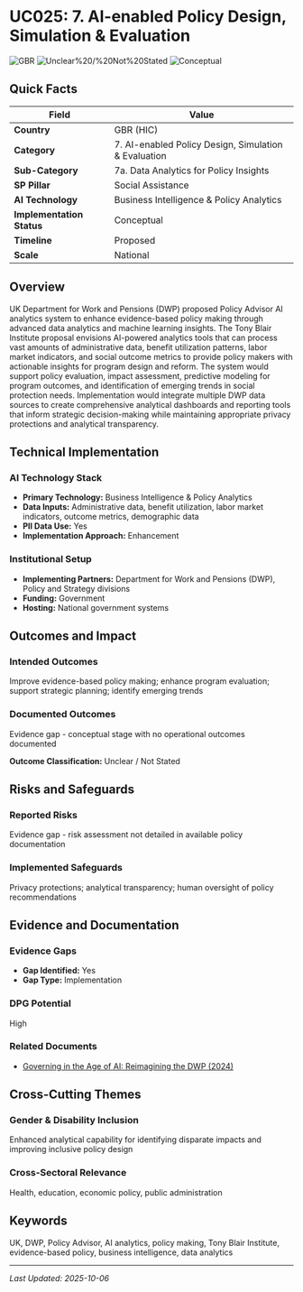 # UC025: 7. AI-enabled Policy Design, Simulation & Evaluation

![GBR](https://img.shields.io/badge/GBR-green) ![Unclear%20/%20Not%20Stated](https://img.shields.io/badge/Unclear%20/%20Not%20Stated-blue) ![Conceptual](https://img.shields.io/badge/Conceptual-orange)

## Quick Facts

| Field | Value |
|-------|-------|
| **Country** | GBR (HIC) |
| **Category** | 7. AI-enabled Policy Design, Simulation & Evaluation |
| **Sub-Category** | 7a. Data Analytics for Policy Insights |
| **SP Pillar** | Social Assistance |
| **AI Technology** | Business Intelligence & Policy Analytics |
| **Implementation Status** | Conceptual |
| **Timeline** | Proposed |
| **Scale** | National |

## Overview

UK Department for Work and Pensions (DWP) proposed Policy Advisor AI analytics system to enhance evidence-based policy making through advanced data analytics and machine learning insights. The Tony Blair Institute proposal envisions AI-powered analytics tools that can process vast amounts of administrative data, benefit utilization patterns, labor market indicators, and social outcome metrics to provide policy makers with actionable insights for program design and reform. The system would support policy evaluation, impact assessment, predictive modeling for program outcomes, and identification of emerging trends in social protection needs. Implementation would integrate multiple DWP data sources to create comprehensive analytical dashboards and reporting tools that inform strategic decision-making while maintaining appropriate privacy protections and analytical transparency.

## Technical Implementation

### AI Technology Stack
- **Primary Technology:** Business Intelligence & Policy Analytics
- **Data Inputs:** Administrative data, benefit utilization, labor market indicators, outcome metrics, demographic data
- **PII Data Use:** Yes
- **Implementation Approach:** Enhancement

### Institutional Setup
- **Implementing Partners:** Department for Work and Pensions (DWP), Policy and Strategy divisions
- **Funding:** Government
- **Hosting:** National government systems

## Outcomes and Impact

### Intended Outcomes
Improve evidence-based policy making; enhance program evaluation; support strategic planning; identify emerging trends

### Documented Outcomes
Evidence gap - conceptual stage with no operational outcomes documented

**Outcome Classification:** Unclear / Not Stated

## Risks and Safeguards

### Reported Risks
Evidence gap - risk assessment not detailed in available policy documentation

### Implemented Safeguards
Privacy protections; analytical transparency; human oversight of policy recommendations

## Evidence and Documentation

### Evidence Gaps
- **Gap Identified:** Yes
- **Gap Type:** Implementation

### DPG Potential
High


### Related Documents

- [Governing in the Age of AI: Reimagining the DWP (2024)](../../documents/D019.md)

## Cross-Cutting Themes

### Gender & Disability Inclusion
Enhanced analytical capability for identifying disparate impacts and improving inclusive policy design

### Cross-Sectoral Relevance
Health, education, economic policy, public administration


## Keywords
UK, DWP, Policy Advisor, AI analytics, policy making, Tony Blair Institute, evidence-based policy, business intelligence, data analytics

---
*Last Updated: 2025-10-06*
